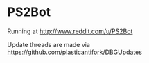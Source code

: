# PS2Bot
Running at http://www.reddit.com/u/PS2Bot   

Update threads are made via https://github.com/plasticantifork/DBGUpdates
